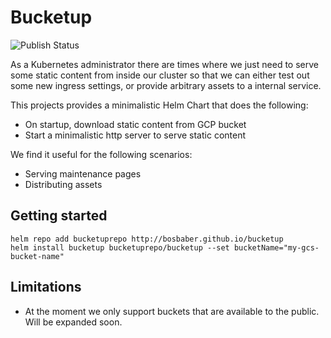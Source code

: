 # Bucketup
![Publish Status](https://github.com/bosbaber/bucketup/actions/workflows/build/badge.svg)

As a Kubernetes administrator there are times where we just need to serve some static content from inside our cluster so that we can either test out some new ingress settings, or provide arbitrary assets to a internal service.

This projects provides a minimalistic Helm Chart that does the following:
- On startup, download static content from GCP bucket
- Start a minimalistic http server to serve static content

We find it useful for the following scenarios:
- Serving maintenance pages
- Distributing assets

## Getting started
```
helm repo add bucketuprepo http://bosbaber.github.io/bucketup
helm install bucketup bucketuprepo/bucketup --set bucketName="my-gcs-bucket-name"
```

## Limitations
- At the moment we only support buckets that are available to the public. Will be expanded soon.